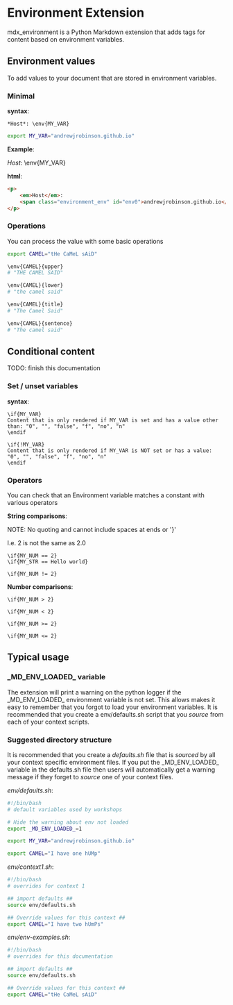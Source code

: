 # Environment Extension

mdx_environment is a Python Markdown extension that adds tags for content based on environment variables.



## Environment values

To add values to your document that are stored in environment variables.

### Minimal

**syntax**:

```text
*Host*: \env{MY_VAR}
```

```sh
export MY_VAR="andrewjrobinson.github.io"
```

**Example**:

*Host*: \env{MY_VAR}

**html**:

```html
<p>
	<em>Host</em>: 
	<span class="environment_env" id="env0">andrewjrobinson.github.io</span>
</p>
```

### Operations

You can process the value with some basic operations

```sh
export CAMEL="tHe CaMeL sAiD"
```

```sh
\env{CAMEL}{upper}
# "THE CAMEL SAID"

\env{CAMEL}{lower}
# "the camel said"

\env{CAMEL}{title}
# "The Camel Said"

\env{CAMEL}{sentence}
# "The camel said"
```

## Conditional content

TODO: finish this documentation

### Set / unset variables

**syntax**:

```text
\if{MY_VAR}
Content that is only rendered if MY_VAR is set and has a value other than: "0", "", "false", "f", "no", "n"
\endif

\if{!MY_VAR}
Content that is only rendered if MY_VAR is NOT set or has a value: "0", "", "false", "f", "no", "n"
\endif

```

### Operators

You can check that an Environment variable matches a constant with various operators

**String comparisons**:

NOTE: No quoting and cannot include spaces at ends or '}'

I.e. 2 is not the same as 2.0

```text
\if{MY_NUM == 2}
\if{MY_STR == Hello world}

\if{MY_NUM != 2}
```

**Number comparisons**:

```text
\if{MY_NUM > 2}

\if{MY_NUM < 2}

\if{MY_NUM >= 2}

\if{MY_NUM <= 2}
```

## Typical usage

 

### \_MD\_ENV\_LOADED\_ variable

The extension will print a warning on the python logger if the \_MD\_ENV\_LOADED\_ environment variable is
not set.  This allows makes it easy to remember that you forgot to load your environment variables.  It
is recommended that you create a env/defaults.sh script that you *source* from each of your context 
scripts.

### Suggested directory structure

It is recommended that you create a *defaults.sh* file that is *sourced* by all your context specific
environment files.  If you put the \_MD\_ENV\_LOADED\_ variable in the defaults.sh file then users will
automatically get a warning message if they forget to *source* one of your context files.

*env/defaults.sh*:
```sh
#!/bin/bash
# default variables used by workshops

# Hide the warning about env not loaded
export _MD_ENV_LOADED_=1

export MY_VAR="andrewjrobinson.github.io"

export CAMEL="I have one hUMp"
```

*env/context1.sh*:
```sh
#!/bin/bash
# overrides for context 1

## import defaults ##
source env/defaults.sh

## Override values for this context ##
export CAMEL="I have two hUmPs"
```

*env/env-examples.sh*:
```sh
#!/bin/bash
# overrides for this documentation

## import defaults ##
source env/defaults.sh

## Override values for this context ##
export CAMEL="tHe CaMeL sAiD"
```
